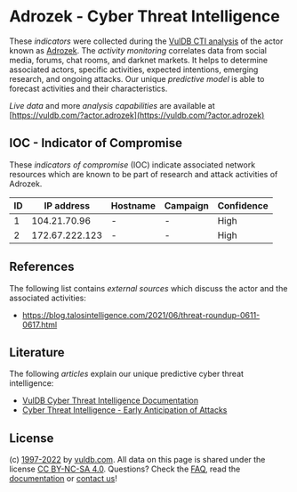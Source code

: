 # Adrozek - Cyber Threat Intelligence

These _indicators_ were collected during the [VulDB CTI analysis](https://vuldb.com/?kb.cti) of the actor known as [Adrozek](https://vuldb.com/?actor.adrozek). The _activity monitoring_ correlates data from social media, forums, chat rooms, and darknet markets. It helps to determine associated actors, specific activities, expected intentions, emerging research, and ongoing attacks. Our unique _predictive model_ is able to forecast activities and their characteristics.

_Live data_ and more _analysis capabilities_ are available at [https://vuldb.com/?actor.adrozek](https://vuldb.com/?actor.adrozek)

## IOC - Indicator of Compromise

These _indicators of compromise_ (IOC) indicate associated network resources which are known to be part of research and attack activities of Adrozek.

ID | IP address | Hostname | Campaign | Confidence
-- | ---------- | -------- | -------- | ----------
1 | 104.21.70.96 | - | - | High
2 | 172.67.222.123 | - | - | High

## References

The following list contains _external sources_ which discuss the actor and the associated activities:

* https://blog.talosintelligence.com/2021/06/threat-roundup-0611-0617.html

## Literature

The following _articles_ explain our unique predictive cyber threat intelligence:

* [VulDB Cyber Threat Intelligence Documentation](https://vuldb.com/?kb.cti)
* [Cyber Threat Intelligence - Early Anticipation of Attacks](https://www.scip.ch/en/?labs.20201022)

## License

(c) [1997-2022](https://vuldb.com/?kb.changelog) by [vuldb.com](https://vuldb.com/?kb.about). All data on this page is shared under the license [CC BY-NC-SA 4.0](https://creativecommons.org/licenses/by-nc-sa/4.0/). Questions? Check the [FAQ](https://vuldb.com/?kb.faq), read the [documentation](https://vuldb.com/?kb) or [contact us](https://vuldb.com/?contact)!
